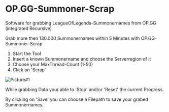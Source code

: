 # OP.GG-Summoner-Scrap

Software for grabbing LeagueOfLegends-Summonernames from OP.GG (integrated Recursive)

Grab more then 130.000 Summonernames within 5 Minutes with OP.GG-Summoner-Scrap

1. Start the Tool
2. Insert a known Summonername and choose the Serverregion of it
3. Choose your MaxThread-Count (1-50)
4. Click on 'Scrap'

![Picture#1](https://i.gyazo.com/250953e422e50003cbdc5c9b733a4765.png)

While grabbing Data your able to 'Stop' and/or 'Reset' the current Progress.

By clicking on 'Save' you can choose a Filepath to save your grabed Summonernames.
